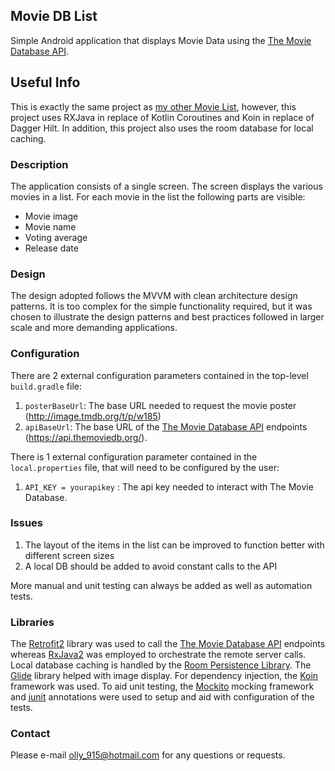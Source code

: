 ## Movie DB List

Simple Android application that displays Movie Data using the [The Movie Database API](https://developers.themoviedb.org/3/getting-started/introduction).

## Useful Info
This is exactly the same project as [my other Movie List](https://github.com/ollyc2015/MovieListDaggerHiltCR), however, this project uses RXJava in replace of Kotlin Coroutines and Koin in replace of Dagger Hilt. In addition, this project also uses the room database for local caching.

### Description

The application consists of a single screen. The screen displays the various movies in a list. For each movie in the list the following parts are visible:

- Movie image
- Movie name
- Voting average
- Release date

### Design

The design adopted follows the MVVM with clean architecture design patterns. It is too complex for the simple functionality required, but it was chosen to illustrate
the design patterns and best practices followed in larger scale and more demanding applications.
  
### Configuration

There are 2 external configuration parameters contained in the top-level `build.gradle` file:

1. `posterBaseUrl`: The base URL needed to request the movie poster (http://image.tmdb.org/t/p/w185)
2. `apiBaseUrl`: The base URL of the [The Movie Database API](https://api.themoviedb.org/) endpoints (https://api.themoviedb.org/).

There is 1 external configuration parameter contained in the `local.properties` file, that will need to be configured by the user:

1. `API_KEY = yourapikey` : The api key needed to interact with The Movie Database.

### Issues

1. The layout of the items in the list can be improved to function better with different screen sizes
2. A local DB should be added to avoid constant calls to the API

More manual and unit testing can always be added as well as automation tests.


### Libraries

The [Retrofit2](https://square.github.io/retrofit/) library was used to call the [The Movie Database API](https://developers.themoviedb.org/3/getting-started/introduction) endpoints whereas [RxJava2](https://github.com/ReactiveX/RxJava) was employed to orchestrate the remote server calls. Local database caching is handled by the [Room Persistence Library](https://developer.android.com/training/data-storage/room). The [Glide](https://github.com/bumptech/glide) library helped with image display. For dependency injection, the [Koin](https://insert-koin.io/) framework was used. To aid unit testing, the [Mockito](https://site.mockito.org/) mocking framework and [junit](https://junit.org/junit4/) annotations were used to setup and aid with configuration of the tests.

### Contact

Please e-mail <olly_915@hotmail.com> for any questions or requests.
